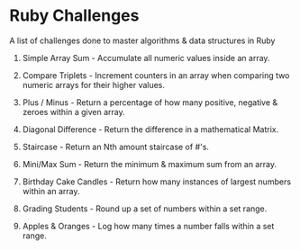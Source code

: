 # Ruby Challenges

A list of challenges done to master algorithms & data structures in Ruby

1. Simple Array Sum - Accumulate all numeric values inside an array.

2. Compare Triplets - Increment counters in an array when comparing two numeric arrays for their higher values.

3. Plus / Minus - Return a percentage of how many positive, negative & zeroes within a given array.

4. Diagonal Difference - Return the difference in a mathematical Matrix.

5. Staircase - Return an Nth amount staircase of #'s.

6. Mini/Max Sum - Return the minimum & maximum sum from an array.

7. Birthday Cake Candles - Return how many instances of largest numbers within an array.

8. Grading Students - Round up a set of numbers within a set range.

9. Apples & Oranges - Log how many times a number falls within a set range.